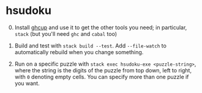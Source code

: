 # hsudoku

0. Install [ghcup](https://www.haskell.org/ghcup/) and use it to get the other tools you need; in particular, `stack` (but you'll need `ghc` and `cabal` too)

1. Build and test with `stack build --test`. Add `--file-watch` to automatically rebuild when you change something.

2. Run on a specific puzzle with `stack exec hsudoku-exe <puzzle-string>`, where the string is the digits of the puzzle from top down, left to right, with `0` denoting empty cells. You can specify more than one puzzle if you want.
